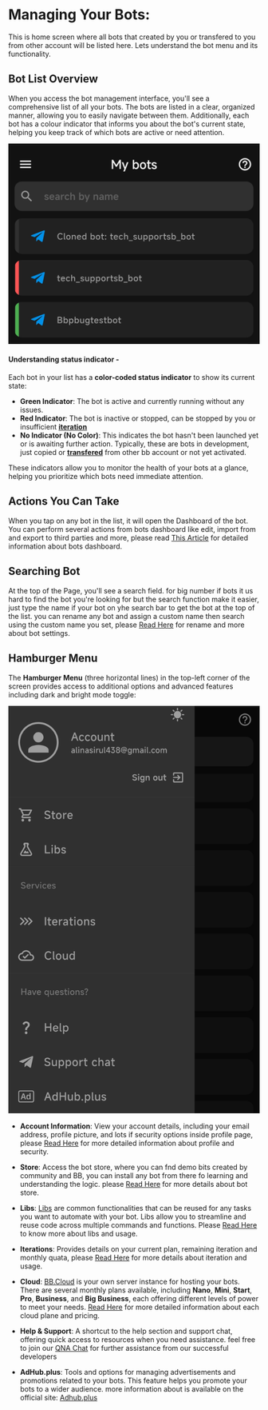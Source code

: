 # Managing Your Bots:
This is home screen where all bots that created by you or transfered to you from other account will be listed here.
Lets understand the bot menu and its functionality.

## Bot List Overview

When you access the bot management interface, you'll see a comprehensive list of all your bots. The bots are listed in a clear, organized manner, allowing you to easily navigate between them. Additionally, each bot has a colour indicator  that informs you about the bot's current state, helping you keep track of which bots are active or need attention.

![status indicator](/.gitbook/assets/bot-status-indicator.png)

 #### Understanding status indicator -
Each bot in your list has a **color-coded status indicator** to show its current state:

- **Green Indicator**: The bot is active and currently running without any issues.
- **Red Indicator**: The bot is inactive or stopped, can be stopped by you or insufficient **[iteration](/iterations.-how-to-reduce-theys.md)** 
- **No Indicator (No Color)**: This indicates the bot hasn't been launched yet or is awaiting further action. Typically, these are bots in development, just copied or **[transfered](/bjs/bb-admin-functions.md#bbadmininstallbot)** from other bb account or not yet activated.

These indicators allow you to monitor the health of your bots at a glance, helping you prioritize which bots need immediate attention.


## Actions You Can Take

When you tap on any bot in the list, it will open the Dashboard of the bot. You can perform several actions from bots dashboard like edit, import from and export to third parties and more, please read [This Article](bot-dashboard.md) for detailed information about bots dashboard.


## Searching Bot

At the top of the Page, you'll see a search field. for big number if bots it us hard to find the bot you're looking for but the search function make it easier, just type the name if your bot on yhe search bar to get the bot at the top of the list. you can rename any bot and assign a custom name then search using the custom name you set, please [Read Here](bot-dashboard.md) for rename and more about bot settings.


## Hamburger Menu

The **Hamburger Menu** (three horizontal lines) in the top-left corner of the screen provides access to additional options and advanced features including dark and bright mode toggle:

![menu](/.gitbook/assets/appmenu.png)

- **Account Information**: View your account details, including your email address, profile picture, and lots if security options inside profile page, please [Read Here](profile.md) for more detailed information about profile and security.

- **Store**: Access the bot store, where you can fnd demo bits created by community and BB, you can install any bot from there fo learning and understanding the logic. please [Read Here](/store-bots.md) for more details about bot store.

- **Libs**: [Libs](/libs/what-it-is-libs.md) are common functionalities that can be reused for any tasks you want to automate with your bot. Libs allow you to streamline and reuse code across multiple commands and functions. Please [Read Here](/libs/what-it-is-libs.md) to know more about libs and usage.

- **Iterations**: Provides details on your current plan, remaining iteration and monthly quata, please [Read Here](/iterations.-how-to-reduce-theys.md) for more details about iteration and usage.

- **Cloud**: [BB.Cloud](/cloud.md) is your own server instance for hosting your bots. There are several monthly plans available, including **Nano**, **Mini**, **Start**, **Pro**, **Business**, and **Big Business**, each offering different levels of power to meet your needs. [Read Here](/cloud.md) for more detailed information about each cloud plane and pricing.

- **Help & Support**: A shortcut to the help section and support chat, offering quick access to resources when you need assistance. feel free to join our [QNA Chat](https://t.me/chatbotsbusiness) for further assistance from our successful developers

- **AdHub.plus**: Tools and options for managing advertisements and promotions related to your bots. This feature helps you promote your bots to a wider audience. more information about is available on the official site: [Adhub.plus](https://adhub.plus)
